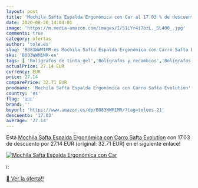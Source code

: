 ```yaml
---
layout: post
title: 'Mochila Safta Espalda Ergonómica con Car al 17.03 % de descuento'
date: 2020-08-20 14:04:01
image: 'https://m.media-amazon.com/images/I/51LYr4i7bzL._SL400_.jpg'
comments: true
category: ofertas
author: 'tole.es'
slug: 'B083WWM1MR-es Mochila Safta Espalda Ergonómica con Carro Safta Evolution'
sku: 'B083WWM1MR-es'
tags: [ 'Bolígrafos de tinta gel','Bolígrafos y recambios','Bolígrafos, lápices y útiles de escritura','Oficina y papelería','Recambios para bolígrafos y plumas','mochila', ]
actualPrice: 27.14 EUR
currency: EUR
price: 27.14
comparePrice: 32.71 EUR
prodname: 'Mochila Safta Espalda Ergonómica con Carro Safta Evolution'
country: 'es'
flag: '🇪🇸'
brand: ''
buyurl: 'https://www.amazon.es/dp/B083WWM1MR/?tag=tolees-21'
descuento: '17.03'
average: '27.14'
---
```


Está [Mochila Safta Espalda Ergonómica con Carro Safta Evolution](https://www.amazon.es/dp/B083WWM1MR/?tag=tolees-21) con 17.03 de descuento por 27.14 EUR (original: 32.71 EUR) en el siguiente enlace!

[![Mochila Safta Espalda Ergonómica con Car](https://m.media-amazon.com/images/I/51LYr4i7bzL._SL400_.jpg)](https://www.amazon.es/dp/B083WWM1MR/?tag=tolees-21)

ℹ️:


[🛒 Ver la oferta!!](https://www.amazon.es/dp/B083WWM1MR/?tag=tolees-21)

